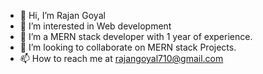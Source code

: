 - 👋 Hi, I’m Rajan Goyal
- 👀 I’m interested in Web development
- 🌱 I’m a MERN stack developer with 1 year of experience.
- 💞️ I’m looking to collaborate on MERN stack Projects.
- 📫 How to reach me at rajangoyal710@gmail.com

<!---
Rajan14-11/Rajan14-11 is a ✨ special ✨ repository because its `README.md` (this file) appears on your GitHub profile.
You can click the Preview link to take a look at your changes.
--->
